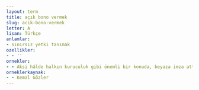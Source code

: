 ```yaml
---
layout: term
title: açık bono vermek
slug: acik-bono-vermek
letter: A
lisan: Türkçe
anlamlar:
- sınırsız yetki tanımak
ozellikler:
- - ''
ornekler:
- - Aksi hâlde halkın kuruculuk gibi önemli bir konuda, beyaza imza attığının, temsilcilerine açık bono verdiğinin kabul edilmesi gerekir.
orneklerkaynak:
- - Kemal Gözler
---
```

